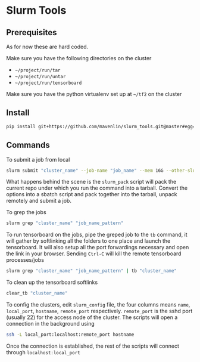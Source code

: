 # Slurm Tools

## Prerequisites

As for now these are hard coded.

Make sure you have the following directories on the cluster
- `~/project/run/tar`
- `~/project/run/untar`
- `~/project/run/tensorboard`

Make sure you have the python virtualenv set up at `~/tf2` on the cluster

## Install

```bash
pip install git+https://github.com/mavenlin/slurm_tools.git@master#egg=slurm_tools
```

## Commands

To submit a job from local
```bash
slurm submit "cluster_name" --job-name "job_name" --mem 16G --other-slurm-options program_to_run --program-options
```
What happens behind the scene is the `slurm_pack` script will pack the current repo under which you run the command into a tarball. Convert the options into a sbatch script and pack together into the tarball, unpack remotely and submit a job.

To grep the jobs
```bash
slurm grep "cluster_name" "job_name_pattern"
```

To run tensorboard on the jobs, pipe the greped job to the `tb` command, 
it will gather by softlinking all the folders to one place and launch the tensorboard. 
It will also setup all the port forwardings necessary and open the link in your browser.
Sending `Ctrl-C` will kill the remote tensorboard processes/jobs
```bash
slurm grep "cluster_name" "job_name_pattern" | tb "cluster_name"
```

To clean up the tensorboard softlinks
```bash
clear_tb "cluster_name"
```

To config the clusters, edit `slurm_config` file, the four columns means
`name`, `local_port`, `hostname`, `remote_port` respectively. `remote_port` is the sshd port (usually 22) for the access node of the cluster.
The scripts will open a connection in the background using
```bash
ssh -L local_port:localhost:remote_port hostname
```
Once the connection is established, the rest of the scripts will connect through `localhost:local_port`

